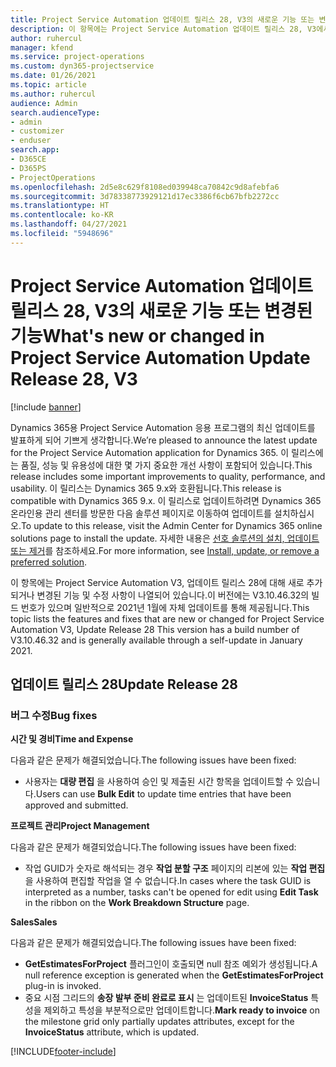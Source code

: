 ```yaml
---
title: Project Service Automation 업데이트 릴리스 28, V3의 새로운 기능 또는 변경된 기능
description: 이 항목에는 Project Service Automation 업데이트 릴리스 28, V3에서 사용할 수 있는 기능 및 수정 사항이 나열되어 있습니다.
author: ruhercul
manager: kfend
ms.service: project-operations
ms.custom: dyn365-projectservice
ms.date: 01/26/2021
ms.topic: article
ms.author: ruhercul
audience: Admin
search.audienceType:
- admin
- customizer
- enduser
search.app:
- D365CE
- D365PS
- ProjectOperations
ms.openlocfilehash: 2d5e8c629f8108ed039948ca70842c9d8afebfa6
ms.sourcegitcommit: 3d78338773929121d17ec3386f6cb67bfb2272cc
ms.translationtype: HT
ms.contentlocale: ko-KR
ms.lasthandoff: 04/27/2021
ms.locfileid: "5948696"
---
```

# <a name="whats-new-or-changed-in-project-service-automation-update-release-28-v3"></a><span data-ttu-id="34356-103">Project Service Automation 업데이트 릴리스 28, V3의 새로운 기능 또는 변경된 기능</span><span class="sxs-lookup"><span data-stu-id="34356-103">What's new or changed in Project Service Automation Update Release 28, V3</span></span>

[!include [banner](../includes/psa-now-project-operations.md)]

<span data-ttu-id="34356-104">Dynamics 365용 Project Service Automation 응용 프로그램의 최신 업데이트를 발표하게 되어 기쁘게 생각합니다.</span><span class="sxs-lookup"><span data-stu-id="34356-104">We’re pleased to announce the latest update for the Project Service Automation application for Dynamics 365.</span></span> <span data-ttu-id="34356-105">이 릴리스에는 품질, 성능 및 유용성에 대한 몇 가지 중요한 개선 사항이 포함되어 있습니다.</span><span class="sxs-lookup"><span data-stu-id="34356-105">This release includes some important improvements to quality, performance, and usability.</span></span> <span data-ttu-id="34356-106">이 릴리스는 Dynamics 365 9.x와 호환됩니다.</span><span class="sxs-lookup"><span data-stu-id="34356-106">This release is compatible with Dynamics 365 9.x.</span></span> <span data-ttu-id="34356-107">이 릴리스로 업데이트하려면 Dynamics 365 온라인용 관리 센터를 방문한 다음 솔루션 페이지로 이동하여 업데이트를 설치하십시오.</span><span class="sxs-lookup"><span data-stu-id="34356-107">To update to this release, visit the Admin Center for Dynamics 365 online solutions page to install the update.</span></span> <span data-ttu-id="34356-108">자세한 내용은 [선호 솔루션의 설치, 업데이트 또는 제거](/power-platform/admin/install-remove-preferred-solution)를 참조하세요.</span><span class="sxs-lookup"><span data-stu-id="34356-108">For more information, see [Install, update, or remove a preferred solution](/power-platform/admin/install-remove-preferred-solution).</span></span>

<span data-ttu-id="34356-109">이 항목에는 Project Service Automation V3, 업데이트 릴리스 28에 대해 새로 추가되거나 변경된 기능 및 수정 사항이 나열되어 있습니다.이 버전에는 V3.10.46.32의 빌드 번호가 있으며 일반적으로 2021년 1월에 자체 업데이트를 통해 제공됩니다.</span><span class="sxs-lookup"><span data-stu-id="34356-109">This topic lists the features and fixes that are new or changed for Project Service Automation V3, Update Release 28 This version has a build number of V3.10.46.32 and is generally available through a self-update in January 2021.</span></span>

## <a name="update-release-28"></a><span data-ttu-id="34356-110">업데이트 릴리스 28</span><span class="sxs-lookup"><span data-stu-id="34356-110">Update Release 28</span></span>

### <a name="bug-fixes"></a><span data-ttu-id="34356-111">버그 수정</span><span class="sxs-lookup"><span data-stu-id="34356-111">Bug fixes</span></span>

<span data-ttu-id="34356-112">**시간 및 경비**</span><span class="sxs-lookup"><span data-stu-id="34356-112">**Time and Expense**</span></span>

<span data-ttu-id="34356-113">다음과 같은 문제가 해결되었습니다.</span><span class="sxs-lookup"><span data-stu-id="34356-113">The following issues have been fixed:</span></span>

- <span data-ttu-id="34356-114">사용자는 **대량 편집** 을 사용하여 승인 및 제출된 시간 항목을 업데이트할 수 있습니다.</span><span class="sxs-lookup"><span data-stu-id="34356-114">Users can use **Bulk Edit** to update time entries that have been approved and submitted.</span></span>

<span data-ttu-id="34356-115">**프로젝트 관리**</span><span class="sxs-lookup"><span data-stu-id="34356-115">**Project Management**</span></span>

<span data-ttu-id="34356-116">다음과 같은 문제가 해결되었습니다.</span><span class="sxs-lookup"><span data-stu-id="34356-116">The following issues have been fixed:</span></span>

- <span data-ttu-id="34356-117">작업 GUID가 숫자로 해석되는 경우 **작업 분할 구조** 페이지의 리본에 있는 **작업 편집** 을 사용하여 편집할 작업을 열 수 없습니다.</span><span class="sxs-lookup"><span data-stu-id="34356-117">In cases where the task GUID is interpreted as a number, tasks can't be opened for edit using **Edit Task** in the ribbon on the **Work Breakdown Structure** page.</span></span>

<span data-ttu-id="34356-118">**Sales**</span><span class="sxs-lookup"><span data-stu-id="34356-118">**Sales**</span></span>

<span data-ttu-id="34356-119">다음과 같은 문제가 해결되었습니다.</span><span class="sxs-lookup"><span data-stu-id="34356-119">The following issues have been fixed:</span></span>

- <span data-ttu-id="34356-120">**GetEstimatesForProject** 플러그인이 호출되면 null 참조 예외가 생성됩니다.</span><span class="sxs-lookup"><span data-stu-id="34356-120">A null reference exception is generated when the **GetEstimatesForProject** plug-in is invoked.</span></span>
- <span data-ttu-id="34356-121">중요 시점 그리드의 **송장 발부 준비 완료로 표시** 는 업데이트된 **InvoiceStatus** 특성을 제외하고 특성을 부분적으로만 업데이트합니다.</span><span class="sxs-lookup"><span data-stu-id="34356-121">**Mark ready to invoice** on the milestone grid only partially updates attributes, except for the **InvoiceStatus** attribute, which is updated.</span></span>



[!INCLUDE[footer-include](../includes/footer-banner.md)]